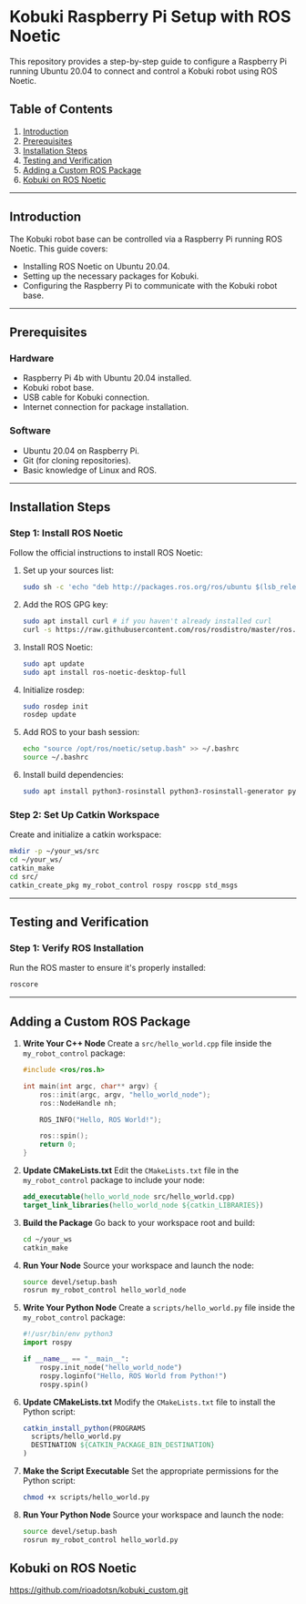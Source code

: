 # Kobuki Raspberry Pi Setup with ROS Noetic

This repository provides a step-by-step guide to configure a Raspberry Pi running Ubuntu 20.04 to connect and control a Kobuki robot using ROS Noetic.

## Table of Contents
1. [Introduction](#introduction)
2. [Prerequisites](#prerequisites)
3. [Installation Steps](#installation-steps)
4. [Testing and Verification](#testing-and-verification)
5. [Adding a Custom ROS Package](#adding-a-custom-ros-package)
6. [Kobuki on ROS Noetic](#Kobuki-on-ROS-Noetic)
---

## Introduction

The Kobuki robot base can be controlled via a Raspberry Pi running ROS Noetic. This guide covers:
- Installing ROS Noetic on Ubuntu 20.04.
- Setting up the necessary packages for Kobuki.
- Configuring the Raspberry Pi to communicate with the Kobuki robot base.

---

## Prerequisites

### Hardware
- Raspberry Pi 4b with Ubuntu 20.04 installed.
- Kobuki robot base.
- USB cable for Kobuki connection.
- Internet connection for package installation.

### Software
- Ubuntu 20.04 on Raspberry Pi.
- Git (for cloning repositories).
- Basic knowledge of Linux and ROS.

---

## Installation Steps

### Step 1: Install ROS Noetic
Follow the official instructions to install ROS Noetic:
1. Set up your sources list:
   ```bash
   sudo sh -c 'echo "deb http://packages.ros.org/ros/ubuntu $(lsb_release -sc) main" > /etc/apt/sources.list.d/ros-latest.list'
   ```

2. Add the ROS GPG key:
   ```bash
   sudo apt install curl # if you haven't already installed curl
   curl -s https://raw.githubusercontent.com/ros/rosdistro/master/ros.asc | sudo apt-key add -
   ```

3. Install ROS Noetic:
   ```bash
   sudo apt update
   sudo apt install ros-noetic-desktop-full
   ```

4. Initialize rosdep:
   ```bash
   sudo rosdep init
   rosdep update
   ```

5. Add ROS to your bash session:
   ```bash
   echo "source /opt/ros/noetic/setup.bash" >> ~/.bashrc
   source ~/.bashrc
   ```

6. Install build dependencies:
   ```bash
   sudo apt install python3-rosinstall python3-rosinstall-generator python3-wstool build-essential
   ```

### Step 2: Set Up Catkin Workspace
Create and initialize a catkin workspace:
```bash
mkdir -p ~/your_ws/src
cd ~/your_ws/
catkin_make
cd src/
catkin_create_pkg my_robot_control rospy roscpp std_msgs
```

---

## Testing and Verification

### Step 1: Verify ROS Installation
Run the ROS master to ensure it's properly installed:
```bash
roscore
```

---

## Adding a Custom ROS Package

1. **Write Your C++ Node**
   Create a `src/hello_world.cpp` file inside the `my_robot_control` package:
   ```cpp
   #include <ros/ros.h>

   int main(int argc, char** argv) {
       ros::init(argc, argv, "hello_world_node");
       ros::NodeHandle nh;

       ROS_INFO("Hello, ROS World!");

       ros::spin();
       return 0;
   }
   ```

2. **Update CMakeLists.txt**
   Edit the `CMakeLists.txt` file in the `my_robot_control` package to include your node:
   ```cmake
   add_executable(hello_world_node src/hello_world.cpp)
   target_link_libraries(hello_world_node ${catkin_LIBRARIES})
   ```

3. **Build the Package**
   Go back to your workspace root and build:
   ```bash
   cd ~/your_ws
   catkin_make
   ```

4. **Run Your Node**
   Source your workspace and launch the node:
   ```bash
   source devel/setup.bash
   rosrun my_robot_control hello_world_node
   ```
5. **Write Your Python Node**
   Create a `scripts/hello_world.py` file inside the `my_robot_control` package:
   ```python
   #!/usr/bin/env python3
   import rospy

   if __name__ == "__main__":
       rospy.init_node("hello_world_node")
       rospy.loginfo("Hello, ROS World from Python!")
       rospy.spin()
   ```

6. **Update CMakeLists.txt**
   Modify the `CMakeLists.txt` file to install the Python script:
   ```cmake
   catkin_install_python(PROGRAMS
     scripts/hello_world.py
     DESTINATION ${CATKIN_PACKAGE_BIN_DESTINATION}
   )
   ```

7. **Make the Script Executable**
   Set the appropriate permissions for the Python script:
   ```bash
   chmod +x scripts/hello_world.py
   ```

8. **Run Your Python Node**
   Source your workspace and launch the node:
   ```bash
   source devel/setup.bash
   rosrun my_robot_control hello_world.py
   ```
## Kobuki on ROS Noetic
   https://github.com/rioadotsn/kobuki_custom.git
